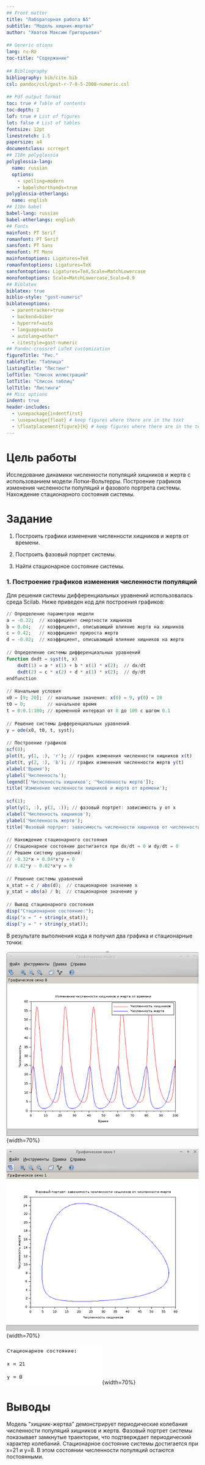 ```yaml
---
## Front matter
title: "Лабораторная работа №5"
subtitle: "Модель хищник-жертва"
author: "Хватов Максим Григорьевич"

## Generic otions
lang: ru-RU
toc-title: "Содержание"

## Bibliography
bibliography: bib/cite.bib
csl: pandoc/csl/gost-r-7-0-5-2008-numeric.csl

## Pdf output format
toc: true # Table of contents
toc-depth: 2
lof: true # List of figures
lot: false # List of tables
fontsize: 12pt
linestretch: 1.5
papersize: a4
documentclass: scrreprt
## I18n polyglossia
polyglossia-lang:
  name: russian
  options:
	- spelling=modern
	- babelshorthands=true
polyglossia-otherlangs:
  name: english
## I18n babel
babel-lang: russian
babel-otherlangs: english
## Fonts
mainfont: PT Serif
romanfont: PT Serif
sansfont: PT Sans
monofont: PT Mono
mainfontoptions: Ligatures=TeX
romanfontoptions: Ligatures=TeX
sansfontoptions: Ligatures=TeX,Scale=MatchLowercase
monofontoptions: Scale=MatchLowercase,Scale=0.9
## Biblatex
biblatex: true
biblio-style: "gost-numeric"
biblatexoptions:
  - parentracker=true
  - backend=biber
  - hyperref=auto
  - language=auto
  - autolang=other*
  - citestyle=gost-numeric
## Pandoc-crossref LaTeX customization
figureTitle: "Рис."
tableTitle: "Таблица"
listingTitle: "Листинг"
lofTitle: "Список иллюстраций"
lotTitle: "Список таблиц"
lolTitle: "Листинги"
## Misc options
indent: true
header-includes:
  - \usepackage{indentfirst}
  - \usepackage{float} # keep figures where there are in the text
  - \floatplacement{figure}{H} # keep figures where there are in the text
---
```


# Цель работы

Исследование динамики численности популяций хищников и жертв с использованием модели Лотки-Вольтерры. Построение графиков изменения численности популяций и фазового портрета системы. Нахождение стационарного состояния системы.

# Задание

1. Построить графики изменения численности хищников и жертв от времени.

2. Построить фазовый портрет системы.

3. Найти стационарное состояние системы.


### 1. Построение графиков изменения численности популяций

Для решения системы дифференциальных уравнений использовалась среда Scilab. Ниже приведен код для построения графиков:

```julia
// Определение параметров модели
a = -0.32;  // коэффициент смертности хищников
b = 0.04;   // коэффициент, описывающий влияние жертв на хищников
c = 0.42;   // коэффициент прироста жертв
d = -0.02;  // коэффициент, описывающий влияние хищников на жертв

// Определение системы дифференциальных уравнений
function dxdt = syst(t, x)
    dxdt(1) = a * x(1) + b * x(1) * x(2);  // dx/dt
    dxdt(2) = c * x(2) + d * x(1) * x(2);  // dy/dt
endfunction

// Начальные условия
x0 = [9; 20];  // начальные значения: x(0) = 9, y(0) = 20
t0 = 0;        // начальное время
t = 0:0.1:100; // временной интервал от 0 до 100 с шагом 0.1

// Решение системы дифференциальных уравнений
y = ode(x0, t0, t, syst);

// Построение графиков
scf(0);
plot(t, y(1, :), 'r'); // график изменения численности хищников x(t)
plot(t, y(2, :), 'b'); // график изменения численности жертв y(t)
xlabel('Время');
ylabel('Численность');
legend(['Численность хищников'; 'Численность жертв']);
title('Изменение численности хищников и жертв от времени');

scf(1);
plot(y(1, :), y(2, :)); // фазовый портрет: зависимость y от x
xlabel('Численность хищников');
ylabel('Численность жертв');
title('Фазовый портрет: зависимость численности хищников от численности жертв');

// Нахождение стационарного состояния
// Стационарное состояние достигается при dx/dt = 0 и dy/dt = 0
// Решаем систему уравнений:
// -0.32*x + 0.04*x*y = 0
// 0.42*y - 0.02*x*y = 0

// Решение системы уравнений
x_stat = c / abs(d);  // стационарное значение x
y_stat = abs(a) / b;  // стационарное значение y

// Вывод стационарного состояния
disp("Стационарное состояние:");
disp("x = " + string(x_stat));
disp("y = " + string(y_stat));
```

В результате выполнения кода я получил два графика и стационарные точки:

![Изменение численности хищников и жертв от времени](image/1.png){width=70%}

![Фазовый портрет системы](image/2.png){width=70%}

![Стационарное состояние](image/3.png){width=70%}


# Выводы

Модель "хищник-жертва" демонстрирует периодические колебания численности популяций хищников и жертв.
Фазовый портрет системы показывает замкнутые траектории, что подтверждает периодический характер колебаний.
Стационарное состояние системы достигается при x=21 и y=8. В этом состоянии численности популяций остаются постоянными.